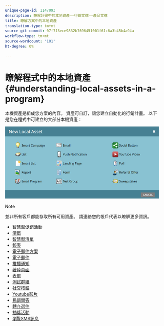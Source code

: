 ```yaml
---
unique-page-id: 1147093
description: 瞭解計畫中的本地資產——行銷文檔——產品文檔
title: 瞭解方案中的本地資產
translation-type: tm+mt
source-git-commit: 07f713ece9832b7696451001f61c6a3b45b4a94a
workflow-type: tm+mt
source-wordcount: '101'
ht-degree: 0%

---
```



# 瞭解程式中的本地資產{#understanding-local-assets-in-a-program}

本機資產是組成您方案的內容。 資產可自訂，讓您建立自動化的行銷計畫。 以下是您在程式中可建立的大部分本機資產：

![](assets/one.png)

>[!NOTE]
>
>並非所有客戶都能存取所有可用資產。 請連絡您的帳戶代表以瞭解更多資訊。

* [智慧型促銷活動](/help/marketo/product-docs/core-marketo-concepts/smart-campaigns/creating-a-smart-campaign/understanding-batch-and-trigger-smart-campaigns.md)
* [清單](/help/marketo/product-docs/core-marketo-concepts/smart-lists-and-static-lists/static-lists/understanding-static-lists.md)
* [智慧型清單](/help/marketo/product-docs/core-marketo-concepts/smart-lists-and-static-lists/creating-a-smart-list/create-a-smart-list.md)
* [報表](/help/marketo/product-docs/reporting/basic-reporting/report-types/report-type-overview.md)
* [電子郵件方案](/help/marketo/product-docs/email-marketing/email-programs/creating-an-email-program/understanding-email-programs.md)
* [電子郵件](/help/marketo/product-docs/email-marketing/email-programs/email-program-actions/create-an-email-for-an-email-program.md)
* [推播通知](/help/marketo/product-docs/mobile-marketing/push-notifications/understanding-push-notifications.md)
* [著陸頁面](/help/marketo/product-docs/demand-generation/landing-pages/understanding-landing-pages/understanding-free-form-vs-guided-landing-pages.md)
* [表單](/help/marketo/product-docs/demand-generation/forms/creating-a-form/create-a-form.md)
* [測試群組](/help/marketo/product-docs/demand-generation/landing-pages/understanding-landing-pages/landing-page-test-groups.md)
* [社交按鈕](/help/marketo/product-docs/demand-generation/landing-pages/free-form-landing-pages/add-a-social-button-to-a-free-form-landing-page.md)
* [Youtube影片](/help/marketo/product-docs/demand-generation/social/social-functions/add-a-video.md)
* [民調問答](/help/marketo/product-docs/demand-generation/social/creating-a-poll/create-a-poll.md)
* [轉介選件](/help/marketo/product-docs/demand-generation/social/referral-offers/create-a-referral-offer.md)
* [抽獎活動](/help/marketo/product-docs/demand-generation/social/sweepstakes/create-sweepstakes.md)
* [瀏覽SMS訊息](/help/marketo/product-docs/mobile-marketing/vibes-sms-messages/create-a-vibes-sms-message.md)
